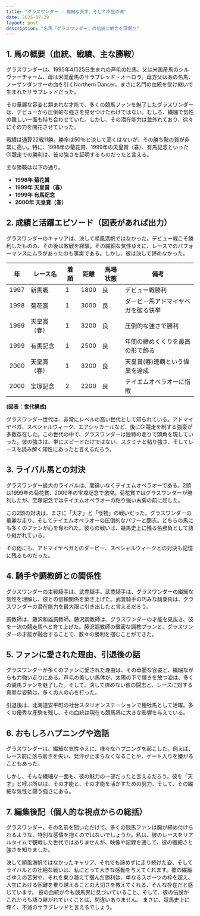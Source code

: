 ```yaml
---
title: "グラスワンダー - 繊細な天才、そして不屈の魂"
date: 2025-07-29
layout: post
description: "名馬『グラスワンダー』の伝説と魅力を深堀り"
---
```


## 1. 馬の概要（血統、戦績、主な勝鞍）

グラスワンダーは、1995年4月25日生まれの芦毛の牡馬。父は米国産馬のシルヴァーチャーム、母は米国産馬のサラブレッド・オーロラ。母方父はあの名馬、ノーザンダンサーの血を引くNorthern Dancer。まさに名門の血統を受け継いで生まれたサラブレッドだった。

その華麗な容姿と類まれな才能で、多くの競馬ファンを魅了したグラスワンダーは、デビューから圧倒的な強さを見せつけたわけではない。むしろ、繊細で気性の難しい一面も持ち合わせていた。しかし、その潜在能力は並外れており、徐々にその力を開花させていった。

戦績は通算22戦11勝。勝率は50％と決して高くはないが、その勝ち鞍の質が非常に高い。特に、1998年の菊花賞、1999年の天皇賞（春）、有馬記念といったGI競走での勝利は、彼の強さを証明するものだったと言える。

主な勝鞍は以下の通り。

* **1998年 菊花賞**
* **1999年 天皇賞（春）**
* **1999年 有馬記念**
* **2000年 天皇賞（春）**


## 2. 成績と活躍エピソード（図表があれば出力）

グラスワンダーのキャリアは、決して順風満帆ではなかった。デビュー戦こそ勝利したものの、その後は敗戦を経験。その繊細な気性ゆえに、レースでのパフォーマンスにムラがあったのも事実である。しかし、彼は決して諦めなかった。

| 年 | レース名            | 着順 | 距離 | 馬場状態 | 備考                               |
|---|---------------------|-----|-----|---------|------------------------------------|
| 1997 | 新馬戦              | 1   | 1800 | 良      | デビュー戦勝利                      |
| 1998 | 菊花賞              | 1   | 3000 | 良      | ダービー馬アドマイヤベガを破る快挙   |
| 1999 | 天皇賞（春）        | 1   | 3200 | 良      | 圧倒的な強さで勝利                 |
| 1999 | 有馬記念            | 1   | 2500 | 良      | 年間の締めくくりを最高の形で飾る    |
| 2000 | 天皇賞（春）        | 1   | 3200 | 良      | 天皇賞(春)連覇という偉業を達成     |
| 2000 | 宝塚記念            | 2   | 2200 | 良      | テイエムオペラオーに惜敗             |


**(図表：世代構成)**

グラスワンダー世代は、非常にレベルの高い世代として知られている。アドマイヤベガ、スペシャルウィーク、エアシャカールなど、後にGI競走を制する強豪が多数存在した。この世代の中で、グラスワンダーは独特の走りで頭角を現していった。彼の強さは、単にスピードだけではない、スタミナと粘り強さ、そしてレースを読み解く知性にあったと言えるだろう。


## 3. ライバル馬との対決

グラスワンダー最大のライバルは、間違いなくテイエムオペラオーである。2頭は1999年の菊花賞、2000年の宝塚記念で激突。菊花賞ではグラスワンダーが勝利したが、宝塚記念ではテイエムオペラオーの粘り強い末脚の前に屈した。

この2頭の対決は、まさに「天才」と「怪物」の戦いだった。グラスワンダーの華麗な走り、そしてテイエムオペラオーの圧倒的なパワーと闘志。どちらの馬にも多くのファンが心を奪われた。彼らの戦いは、競馬史上に残る名勝負として語り継がれている。

その他にも、アドマイヤベガとのダービー、スペシャルウィークとの対決も記憶に残るものだった。


## 4. 騎手や調教師との関係性

グラスワンダーの主戦騎手は、武豊騎手。武豊騎手は、グラスワンダーの繊細な気性を理解し、彼との信頼関係を築き上げた。武豊騎手の巧みな騎乗術は、グラスワンダーの潜在能力を最大限に引き出したと言えるだろう。

調教師は、藤沢和雄調教師。藤沢調教師は、グラスワンダーの才能を見抜き、彼を一流の競走馬へと育て上げた。藤沢調教師の緻密な調教プランと、グラスワンダーの才能が融合することで、数々の勝利を掴むことができた。


## 5. ファンに愛された理由、引退後の話

グラスワンダーが多くのファンに愛された理由は、その華麗な容姿と、繊細ながらも力強い走りにある。芦毛の美しい馬体が、太陽の下で輝きを放つ姿は、多くの競馬ファンを魅了した。そして、決して諦めない彼の闘志と、レースに対する真摯な姿勢は、多くの人の心を打った。

引退後は、北海道安平町の社台スタリオンステーションで種牡馬として活躍。多くの優秀な産駒を残し、その血統は現在も競馬界に大きな影響を与えている。


## 6. おもしろハプニングや逸話

グラスワンダーは、繊細な気性ゆえに、様々なハプニングを起こした。例えば、レース前に落ち着きを失い、発汗が止まらなくなることや、ゲート入りを嫌がることもあった。

しかし、そんな繊細な一面も、彼の魅力の一部だったと言えるだろう。彼を「天才」と呼ぶ所以は、その才能と、その才能を活かすための努力、そして、その繊細な気性と闘う強さにある。


## 7. 編集後記（個人的な視点からの総括）

グラスワンダー。その名前を聞いただけで、多くの競馬ファンは胸が締め付けられるような、特別な感情を抱くのではないでしょうか。私は、彼のレースをリアルタイムで観戦した世代ではありませんが、映像や記録を通して、彼の繊細さと強さを知りました。

決して順風満帆ではなかったキャリア、それでも諦めずに走り続けた姿、そしてライバルとの壮絶な戦いは、私にとって大きな感動を与えてくれます。彼の繊細さゆえの苦労や、それを乗り越えて掴んだ勝利は、単なるスポーツの枠を超え、人生における困難を乗り越えることの大切さを教えてくれる、そんな存在だと感じています。  彼の血統が今も競馬界に息づいていること、そして、彼の伝説がこれからも語り継がれていくことは、間違いありません。  まさに、競馬史上に輝く、不滅のサラブレッドと言えるでしょう。
